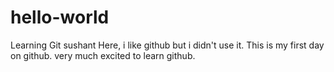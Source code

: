 # hello-world
Learning Git
sushant Here, i like github but i didn't use it. This is my first day on github.
very much excited to learn github.
